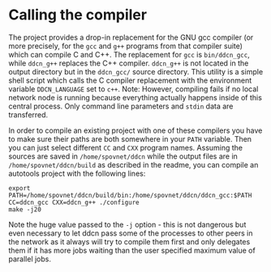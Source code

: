 # Calling the compiler #

The project provides a drop-in replacement for the GNU gcc compiler (or more precisely, for the `gcc` and `g++` programs from that compiler suite) which can compile C and C++. The replacement for `gcc` is `bin/ddcn_gcc`, while `ddcn_g++` replaces the C++ compiler. `ddcn_g++` is not located in the output directory but in the `ddcn_gcc/` source directory. This utility is a simple shell script which calls the C compiler replacement with the environment variable `DDCN_LANGUAGE` set to `c++`.
Note: However, compiling fails if no local network node is running because everything actually happens inside of this central process. Only command line parameters and `stdin` data are transferred.

In order to compile an existing project with one of these compilers you have to make sure their paths are both somewhere in your `PATH` variable. Then you can just select different `CC` and `CXX` program names. Assuming the sources are saved in `/home/spovnet/ddcn` while the output files are in `/home/spovnet/ddcn/build` as described in the readme, you can compile an autotools project with the following lines:

```
export PATH=/home/spovnet/ddcn/build/bin:/home/spovnet/ddcn/ddcn_gcc:$PATH
CC=ddcn_gcc CXX=ddcn_g++ ./configure
make -j20
```

Note the huge value passed to the `-j` option - this is not dangerous but even necessary to let ddcn pass some of the processes to other peers in the network as it always will try to compile them first and only delegates them if it has more jobs waiting than the user specified maximum value of parallel jobs.